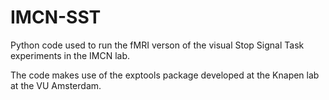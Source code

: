 # IMCN-SST
Python code used to run the fMRI verson of the visual Stop Signal Task experiments in the IMCN lab.

The code makes use of the exptools package developed at the Knapen lab at the VU Amsterdam.
